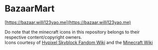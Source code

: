 # BazaarMart
[https://bazaar.willi123yao.me](https://bazaar.willi123yao.me)

Do note that the minecraft icons in this repository belongs to their respective content/copyright owners.  
Icons courtesy of [Hypixel Skyblock Fandom Wiki](https://hypixel-skyblock.fandom.com) and the [Minecraft Wiki](https://minecraft.gamepedia.com)